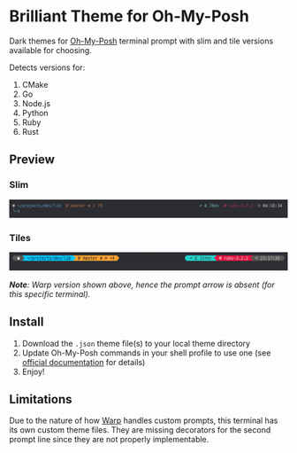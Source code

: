 # Brilliant Theme for Oh-My-Posh

Dark themes for [Oh-My-Posh](https://github.com/JanDeDobbeleer/oh-my-posh) terminal prompt with slim and tile versions available for choosing.

Detects versions for:

1. CMake
2. Go
3. Node.js
4. Python
5. Ruby
6. Rust

## Preview

### Slim

![Brilliant Slim Preview](brilliant_slim_preview.png)

### Tiles

![Brilliant Tiles Preview](brilliant_tiles_preview.png)

***Note**: Warp version shown above, hence the prompt arrow is absent (for this specific terminal).*

## Install

1. Download the `.json` theme file(s) to your local theme directory
2. Update Oh-My-Posh commands in your shell profile to use one (see [official documentation](https://ohmyposh.dev/docs/installation/customize) for details)
3. Enjoy!

## Limitations

Due to the nature of how [Warp](https://www.warp.dev/) handles custom prompts, this terminal has its own custom theme files. They are missing decorators for the second prompt line since they are not properly implementable.
